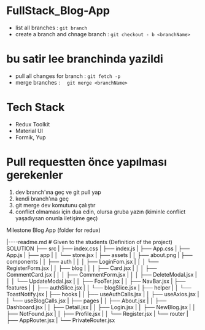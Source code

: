 # FullStack_Blog-App

- list all branches : `git branch`
- create a branch and chnage branch : `git checkout - b <branchName>`

# bu satir lee branchinda yazildi
- pull all changes for branch : `git fetch -p`
- merge branches : `  git merge <branchName>`

# Tech Stack

- Redux Toolkit
- Material UI
- Formik, Yup

# Pull requestten önce yapılması gerekenler

1. dev branch'ına geç ve git pull yap
2. kendi branch'ına geç
3. git merge dev komutunu çalıştır
4. conflict olmaması için dua edin, olursa gruba yazın (kiminle conflict yaşadıysan onunla iletişime geç)

Milestone Blog App (folder for redux)

|----readme.md         # Given to the students (Definition of the project)
SOLUTION
├── src
|    ├── index.css
|    ├── index.js
|    ├── App.css
|    ├── App.js
|    ├── app
|    │   └── store.jsx
|    ├── assets
|    │   ├── about.png
|    ├── components
|    │   ├── auth
|    │   │   ├── LoginFom.jsx
|    │   │   └── RegisterForm.jsx
|    │   ├── blog
|    │   │   ├── Card.jsx
|    │   │   ├── CommentCard.jsx
|    │   │   ├── CommentForm.jsx
|    │   │   ├── DeleteModal.jsx
|    │   │   └── UpdateModal.jsx
|    │   ├── FooTer.jsx
|    │   ├── NavBar.jsx
|    ├── features
|    │   ├── authSlice.jsx
|    │   └── blogSlice.jsx
|    ├── helper
|    │   └── ToastNotify.jsx
|    ├── hooks
|    │   ├── useAuthCalls.jsx
|    │   ├── useAxios.jsx
|    │   └── useBlogCalls.jsx
|    ├── pages
|    │   ├── About.jsx
|    │   ├── Dashboard.jsx
|    │   ├── Detail.jsx
|    │   ├── Login.jsx
|    │   ├── NewBlog.jsx
|    │   ├── NotFound.jsx
|    │   ├── Profile.jsx
|    │   └── Register.jsx
|    └── router
|        ├── AppRouter.jsx
|        └── PrivateRouter.jsx
